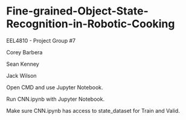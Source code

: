 # Fine-grained-Object-State-Recognition-in-Robotic-Cooking

EEL4810 - Project Group #7

Corey Barbera

Sean Kenney

Jack Wilson


Open CMD and use Jupyter Notebook.

Run CNN.ipynb with Jupyter Notebook.

Make sure CNN.ipynb has access to state_dataset for Train and Valid.



